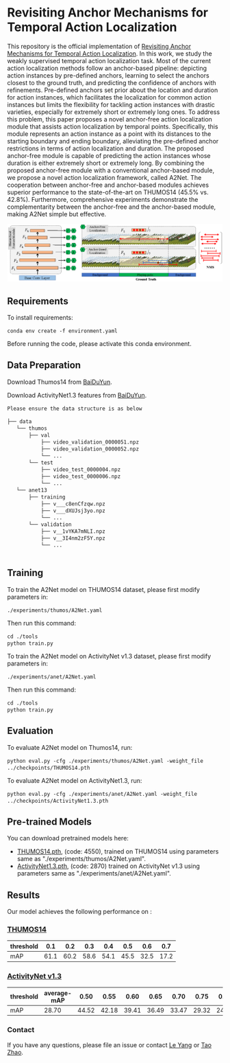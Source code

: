 # Revisiting Anchor Mechanisms for Temporal Action Localization

This repository is the official implementation of [Revisiting Anchor Mechanisms for Temporal Action Localization](https://arxiv.org/abs/2030.12345). 
In this work, we study the weakly supervised temporal action localization task. Most of the current action localization methods follow an anchor-based pipeline: depicting action instances by pre-defined anchors, learning to select the anchors closest to the ground truth, and predicting the confidence of anchors with refinements. Pre-defined anchors set prior about the location and duration for action instances, which facilitates the localization for common action instances but limits the flexibility for tackling action instances with drastic varieties, especially for extremely short or extremely long ones. To address this problem, this paper proposes a novel anchor-free action localization module that assists action localization by temporal points. Specifically, this module represents an action instance as a point with its distances to the starting boundary and ending boundary, alleviating the pre-defined anchor restrictions in terms of action localization and duration. The proposed anchor-free module is capable of predicting the action instances whose duration is either extremely short or extremely long. By combining the proposed anchor-free module with a conventional anchor-based module, we propose a novel action localization framework, called A2Net. The cooperation between anchor-free and anchor-based modules achieves superior performance to the state-of-the-art on THUMOS14 (45.5\% vs. 42.8\%). 	Furthermore, comprehensive experiments demonstrate the complementarity between the anchor-free and the anchor-based module, making A2Net simple but effective.

![Illustrating the architecture of the proposed A2Net](A2Net.png)


## Requirements

To install requirements:

```setup
conda env create -f environment.yaml
```

Before running the code, please activate this conda environment.

## Data Preparation

Download Thumos14 from [BaiDuYun](https://drive.google.com/drive/folders/1GJi4yZROTNURo1j-TJlUfs0MBsITJ0Ug?usp=sharing).

Download ActivityNet1.3  features from [BaiDuYun](https://drive.google.com/drive/folders/1klht1i1HfNoxiss2UWBqdIznkeQAbxvc).	

	Please ensure the data structure is as below

~~~~
├── data
   └── thumos
       ├── val
           ├── video_validation_0000051.npz
           ├── video_validation_0000052.npz
           └── ...
       └── test
           ├── video_test_0000004.npz
           ├── video_test_0000006.npz
           └── ...
   └── anet13
       ├── training
           ├── v___c8enCfzqw.npz
           ├── v___dXUJsj3yo.npz
           └── ...
       └── validation
           ├── v__1vYKA7mNLI.npz
           ├── v__3I4nm2zF5Y.npz
           └── ...
     
~~~~

## Training

To train the A2Net model on THUMOS14 dataset, please first modify parameters in:
```parameters
./experiments/thumos/A2Net.yaml
```
Then run this command:
```train
cd ./tools
python train.py
```

To train the A2Net model on ActivityNet v1.3 dataset, please first modify parameters in:
```parameters
./experiments/anet/A2Net.yaml
```

Then run this command:
```train
cd ./tools
python train.py
```



## Evaluation

To evaluate A2Net model on Thumos14, run:

```eval
python eval.py -cfg ./experiments/thumos/A2Net.yaml -weight_file ../checkpoints/THUMOS14.pth
```

To evaluate A2Net model on ActivityNet1.3, run:

```eval
python eval.py -cfg ./experiments/anet/A2Net.yaml -weight_file ../checkpoints/ActivityNet1.3.pth
```


## Pre-trained Models

You can download pretrained models here:

- [THUMOS14.pth](https://pan.baidu.com/s/1YGk6bK-UVkBLUD4zBtYfyg), (code: 4550), trained on THUMOS14 using parameters same as "./experiments/thumos/A2Net.yaml". 
- [ActivityNet1.3.pth](https://pan.baidu.com/s/1-9RqDywS9trolwf-fg_b8Q), (code: 2870) trained on ActivityNet v1.3 using parameters same as "./experiments/anet/A2Net.yaml". 


## Results

Our model achieves the following performance on :

### [THUMOS14](https://www.crcv.ucf.edu/THUMOS14/home.html)

| threshold | 0.1   | 0.2   | 0.3   | 0.4   | 0.5   | 0.6   | 0.7   |
| --------- | ----- | ----- | ----- | ----- | ----- | ----- | ----- |
| mAP       | 61.1  | 60.2  | 58.6  | 54.1  | 45.5  | 32.5  | 17.2  |


### [ActivityNet v1.3](http://activity-net.org/)

| threshold | average-mAP | 0.50  | 0.55  | 0.60  | 0.65  | 0.70  | 0.75  | 0.80  | 0.85  | 0.90  | 0.95 |
| --------- | ----------- | ----- | ----- | ----- | ----- | ----- | ----- | ----- | ----- | ----- | ---- |
| mAP       | 28.70       | 44.52       | 42.18 | 39.41 | 36.49 | 33.47 | 29.32 | 24.22 | 19.40 | 12.83 | 5.17 |


### Contact

If you have any questions, please file an issue or contact [Le Yang](nwpuyangle@gmail.com) or [Tao Zhao](taozhao2011@gmail.com).

